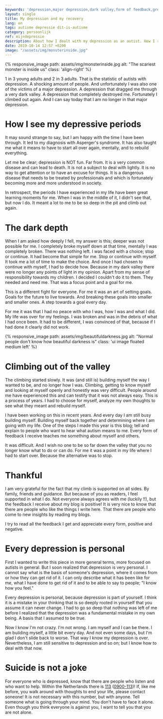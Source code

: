 ```yaml
---
keywords: 'depression,major depression,dark valley,form of feedback,great learning moment'
layout: single
title: My depression and my recovery
lang: en
tags: autisme depressie dit-is-autisme
category: persoonlijk
ref: mijndepressie
description: About how I dealt with my depression as an autist. How I recovered and what it meant for me to be so deep.
date: 2019-10-14 12:57 +0200
image: "/assets/img/monsterinside.jpg"
---
```

{% responsive_image path: assets/img/monsterinside.jpg alt: "The scariest monster is inside us" class: 'align-right' %}

1 in 3 young adults and 2 in 3 adults. That is the statistic of autists with depression. A shocking amount of people. And unfortunately I was also one of the victims of a major depression. A depression that dragged me through a very dark valley. A depression that completely destroyed me. Fortunately I climbed out again. And I can say today that I am no longer in that major depression.

# How I see my depressive periods

It may sound strange to say, but I am happy with the time I have been through. It led to my diagnosis with Asperger's syndrome. It has also taught me what it means to have to start all over again, mentally, and to rebuild everything.

Let me be clear; depression is NOT fun. Far from. It is a very common disease and can lead to death. It is not a subject to deal with lightly. It is no way to get attention or to have an excuse for things. It is a dangerous disease that needs to be treated by professionals and which is fortunately becoming more and more understood in society.

In retrospect, the periods I have experienced in my life have been great learning moments for me. When I was in the middle of it, I didn't see that, but now I do. It meant a lot to me to be so deep in the pit and climb out again.

# The dark depth

When I am asked how deeply I fell, my answer is this; deeper was not possible for me. I completely broke myself down at that time, mentally I was completely broken. There was nothing left. I was faced with a choice; stop or continue. It had become that simple for me. Stop or continue with myself. It took me a lot of time to make the choice. And once I had chosen to continue with myself, I had to decide how. Because in my dark valley there were no longer any points of light in my opinion. Apart from my sense of responsibility towards my children. I decided I couldn't do it to them. They needed and need me. That was a focus point and a goal for me.

This is a different fight for everyone. For me it was an art of setting goals. Goals for the future to live towards. And breaking these goals into smaller and smaller ones. A step towards a goal every day.

For me it was that I had no peace with who I was, how I was and what I did. My life was over for my feelings. I was broken and was in the debris of what I had once been. It had to be different, I was convinced of that, because if I had done it clearly did not work.

{% responsive_image path: assets/img/beautifuldarkness.jpg alt: "Normal people don't know how beautiful darkness is" class: 'ui image floated medium left' %}

# Climbing out of the valley

The climbing started slowly. It was (and still is) building myself the way I wanted to be, and no longer how I was. Climbing, getting to know myself and looking at myself openly and honestly was very difficult. People around me have experienced this and can testify that it was not always easy. This is a process of years. I had to choose for myself, analyze my own thoughts to see what they meant and rebuild myself.

I have been working on this in recent years. And every day I am still busy building myself. Building myself back together and determining where I am going with my life. One of the steps I made this year is this blog; tell and explain to people who want to hear what autism means to me. Every form of feedback I receive teaches me something about myself and others.

It was difficult. And I wish no one to be so far down the valley that you no longer know what to do or can do. For me it was a point in my life where I had to start over. Because the alternative was to stop.

# Thankful

I am very grateful for the fact that my climb is supported on all sides. By family, friends and guidance. But because of you as readers, I feel supported in what I do. Not everyone always agrees with me (luckily !!), but the feedback I receive about my blog is positive! It is very nice to know that there are people who like the things I write here. That there are people who come to new insights by reading my blogs.

I try to read all the feedback I get and appreciate every form, positive and negative.

# Every depression is personal

First I wanted to write this piece in more general terms, more focused on autists in general. But I soon realized that depression is very personal. I cannot say what is the basis of someone's depression, where it comes from or how they can get rid of it. I can only describe what it has been like for me, what I have done to get rid of it and to be able to say to people; "I know how you feel."

Every depression is personal, because depression is part of yourself. I think it is a mistake in your thinking that is so deeply rooted in yourself that you assume it can never change. I had to go so deep that nothing was left of me before I realized that the depression was a fundamental mistake in my own being. A basis that I assumed to be true.

Now I know I'm not crazy. I'm not wrong. I am myself and I can be there. I am building myself, a little bit every day. And not even some days, but I'm glad I don't slide back to worse. That way I know my depression is over. Nevertheless, I am still sensitive to depression and so on; but I know how to deal with that now.

# Suicide is not a joke

For everyone who is depressed, know that there are people who listen and who want to help. Within the Netherlands there is [113](https://www.113.nl/) ([0900-113](tel:0900-0113))! If, like me before, you walk around with thoughts to end your life, please contact soneone! It is not necessary with this number, but with anyone. Tell someone what is going through your mind. You don't have to face it alone. Even though you think everyone is against you, I want to tell you that you are not alone.